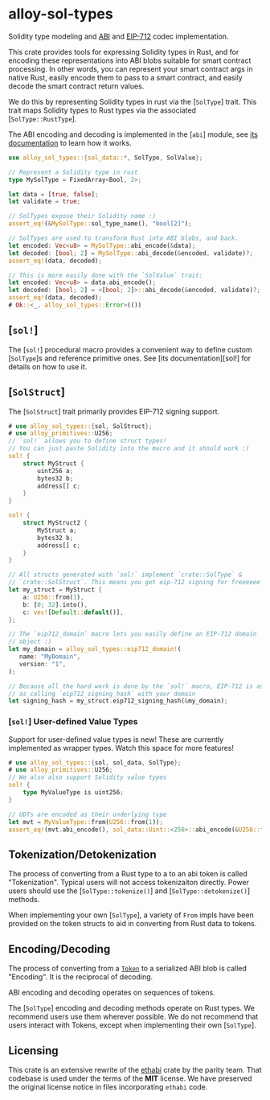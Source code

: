 # alloy-sol-types

Solidity type modeling and [ABI] and [EIP-712] codec implementation.

This crate provides tools for expressing Solidity types in Rust, and for
encoding these representations into ABI blobs suitable for smart contract
processing. In other words, you can represent your smart contract args in
native Rust, easily encode them to pass to a smart contract, and easily
decode the smart contract return values.

We do this by representing Solidity types in rust via the [`SolType`] trait.
This trait maps Solidity types to Rust types via the associated
[`SolType::RustType`].

The ABI encoding and decoding is implemented in the [`abi`] module, see [its
documentation](https://docs.rs/alloy-core/latest/alloy_core/sol_types/abi/) to learn how it works.

[ABI]: https://docs.soliditylang.org/en/latest/abi-spec.html
[EIP-712]: https://eips.ethereum.org/EIPS/eip-712

```rust
use alloy_sol_types::{sol_data::*, SolType, SolValue};

// Represent a Solidity type in rust
type MySolType = FixedArray<Bool, 2>;

let data = [true, false];
let validate = true;

// SolTypes expose their Solidity name :)
assert_eq!(&MySolType::sol_type_name(), "bool[2]");

// SolTypes are used to transform Rust into ABI blobs, and back.
let encoded: Vec<u8> = MySolType::abi_encode(&data);
let decoded: [bool; 2] = MySolType::abi_decode(&encoded, validate)?;
assert_eq!(data, decoded);

// This is more easily done with the `SolValue` trait:
let encoded: Vec<u8> = data.abi_encode();
let decoded: [bool; 2] = <[bool; 2]>::abi_decode(&encoded, validate)?;
assert_eq!(data, decoded);
# Ok::<_, alloy_sol_types::Error>(())
```

## [`sol!`]

The [`sol!`] procedural macro provides a convenient way to define
custom [`SolType`]s and reference primitive ones. See
[its documentation][sol!] for details on how to use it.

## [`SolStruct`]

The [`SolStruct`] trait primarily provides EIP-712 signing support.

```rust
# use alloy_sol_types::{sol, SolStruct};
# use alloy_primitives::U256;
// `sol!` allows you to define struct types!
// You can just paste Solidity into the macro and it should work :)
sol! {
    struct MyStruct {
        uint256 a;
        bytes32 b;
        address[] c;
    }
}

sol! {
    struct MyStruct2 {
        MyStruct a;
        bytes32 b;
        address[] c;
    }
}

// All structs generated with `sol!` implement `crate::SolType` &
// `crate::SolStruct`. This means you get eip-712 signing for freeeeee
let my_struct = MyStruct {
    a: U256::from(1),
    b: [0; 32].into(),
    c: vec![Default::default()],
};

// The `eip712_domain` macro lets you easily define an EIP-712 domain
// object :)
let my_domain = alloy_sol_types::eip712_domain!(
   name: "MyDomain",
   version: "1",
);

// Because all the hard work is done by the `sol!` macro, EIP-712 is as easy
// as calling `eip712_signing_hash` with your domain
let signing_hash = my_struct.eip712_signing_hash(&my_domain);
```

### [`sol!`] User-defined Value Types

Support for user-defined value types is new! These are currently
implemented as wrapper types. Watch this space for more
features!

```rust
# use alloy_sol_types::{sol, sol_data, SolType};
# use alloy_primitives::U256;
// We also also support Solidity value types
sol! {
    type MyValueType is uint256;
}

// UDTs are encoded as their underlying type
let mvt = MyValueType::from(U256::from(1));
assert_eq!(mvt.abi_encode(), sol_data::Uint::<256>::abi_encode(&U256::from(1)));
```

## Tokenization/Detokenization

The process of converting from a Rust type to a to an abi token is called
"Tokenization". Typical users will not access tokenizaiton directly.
Power users should use the [`SolType::tokenize()`] and
[`SolType::detokenize()`] methods.

When implementing your own [`SolType`], a variety of `From` impls have been
provided on the token structs to aid in converting from Rust data to tokens.

## Encoding/Decoding

The process of converting from a [`Token`] to a serialized ABI blob is
called "Encoding". It is the reciprocal of decoding.

ABI encoding and decoding operates on sequences of tokens.

The [`SolType`] encoding and decoding methods operate on Rust types. We
recommend users use them wherever possible. We do not recommend that users
interact with Tokens, except when implementing their own [`SolType`].

[`Token`]: abi::Token

## Licensing

This crate is an extensive rewrite of the
[ethabi](https://github.com/rust-ethereum/ethabi) crate by the parity team.
That codebase is used under the terms of the **MIT** license. We have preserved
the original license notice in files incorporating `ethabi` code.
